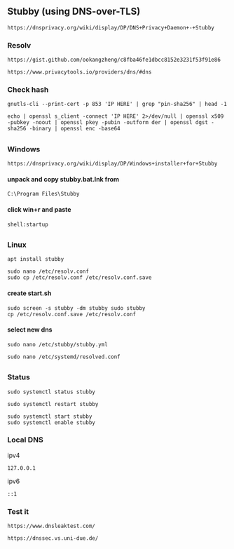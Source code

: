 ## Stubby (using DNS-over-TLS)

```
https://dnsprivacy.org/wiki/display/DP/DNS+Privacy+Daemon+-+Stubby
```

### Resolv

```
https://gist.github.com/ookangzheng/c8fba46fe1dbcc8152e3231f53f91e86
```
```
https://www.privacytools.io/providers/dns/#dns
```

### Check hash

```
gnutls-cli --print-cert -p 853 'IP HERE' | grep "pin-sha256" | head -1
```
```
echo | openssl s_client -connect 'IP HERE' 2>/dev/null | openssl x509 -pubkey -noout | openssl pkey -pubin -outform der | openssl dgst -sha256 -binary | openssl enc -base64
```

##

### Windows
```
https://dnsprivacy.org/wiki/display/DP/Windows+installer+for+Stubby
```

#### unpack and copy stubby.bat.lnk from
```
C:\Program Files\Stubby
```

#### click win+r and paste
```
shell:startup
```

##

### Linux

```
apt install stubby
```

```
sudo nano /etc/resolv.conf
sudo cp /etc/resolv.conf /etc/resolv.conf.save
```

#### create start.sh

```
sudo screen -s stubby -dm stubby sudo stubby
cp /etc/resolv.conf.save /etc/resolv.conf
```

#### select new dns

```
sudo nano /etc/stubby/stubby.yml
```
```
sudo nano /etc/systemd/resolved.conf
```

##

### Status

```
sudo systemctl status stubby
```
```
sudo systemctl restart stubby
```
```
sudo systemctl start stubby
sudo systemctl enable stubby
```

### Local DNS

ipv4
```
127.0.0.1
```

ipv6
```
::1
```

### Test it

```
https://www.dnsleaktest.com/
```
```
https://dnssec.vs.uni-due.de/
```
